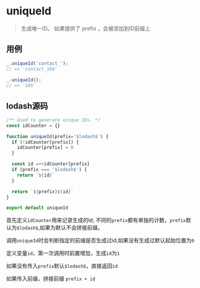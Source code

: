 # uniqueId

> 生成唯一ID。 如果提供了 prefix ，会被添加到ID前缀上

## 用例

```js
_.uniqueId('contact_');
// => 'contact_104'
 
_.uniqueId();
// => '105'
```

## lodash源码

```js
/** Used to generate unique IDs. */
const idCounter = {}

function uniqueId(prefix='$lodash$') {
  if (!idCounter[prefix]) {
    idCounter[prefix] = 0
  }

  const id =++idCounter[prefix]
  if (prefix === '$lodash$') {
    return `${id}`
  }

  return `${prefix}${id}`
}

export default uniqueId
```

首先定义`idCounter`用来记录生成的id, 不同的`prefix`都有单独的计数，`prefix`默认为`$lodash$`,如果为默认不会拼接前缀。

调用`uniqueId`时会判断指定的前缀是否生成过id,如果没有生成过默认起始位置为`0`

定义变量`id`，第一次调用时前置增加，生成`id`为`1`

如果没有传入`prefix`默认`$lodash$`，直接返回`id`

如果传入前缀，拼接前缀 `prefix + id`